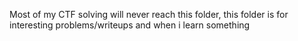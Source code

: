 Most of my CTF solving will never reach this folder, this folder is for interesting problems/writeups and when i learn something